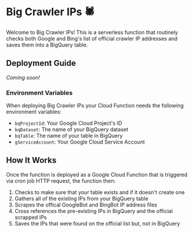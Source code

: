 # Big Crawler IPs 🕷️
Welcome to Big Crawler IPs! This is a serverless function that routinely checks both Google and Bing's list of official crawler IP addresses and saves them into a BigQuery table.

## Deployment Guide
*Coming soon!*

### Environment Variables
When deploying Big Crawler IPs your Cloud Function needs the following environment variables:
- `bqProjectId`: Your Google Cloud Project's ID
- `bqDataset`: The name of your BigQuery dataset 
- `bqTable`: The name of your table in BigQuery
- `gServiceAccount`: Your Google Cloud Service Account 

## How It Works
Once the function is deployed as a Google Cloud Function that is triggered via cron job HTTP request, the function then:
1. Checks to make sure that your table exists and if it doesn't create one
2. Gathers all of the existing IPs from your BigQuery table
3. Scrapes the offical GoogleBot and BingBot IP address files
4. Cross references the pre-existing IPs in BigQuery and the official scrapped IPs
5. Saves the IPs that were found on the official list but, not in BigQuery